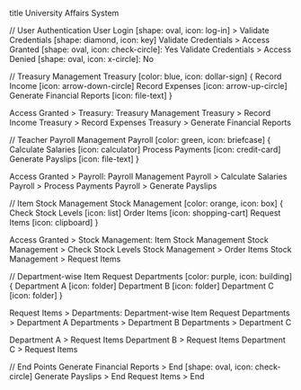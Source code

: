 title University Affairs System

// User Authentication
User Login [shape: oval, icon: log-in] > Validate Credentials [shape: diamond, icon: key]
Validate Credentials > Access Granted [shape: oval, icon: check-circle]: Yes
Validate Credentials > Access Denied [shape: oval, icon: x-circle]: No

// Treasury Management
Treasury [color: blue, icon: dollar-sign] {
  Record Income [icon: arrow-down-circle]
  Record Expenses [icon: arrow-up-circle]
  Generate Financial Reports [icon: file-text]
}

Access Granted > Treasury: Treasury Management
Treasury > Record Income
Treasury > Record Expenses
Treasury > Generate Financial Reports

// Teacher Payroll Management
Payroll [color: green, icon: briefcase] {
  Calculate Salaries [icon: calculator]
  Process Payments [icon: credit-card]
  Generate Payslips [icon: file-text]
}

Access Granted > Payroll: Payroll Management
Payroll > Calculate Salaries
Payroll > Process Payments
Payroll > Generate Payslips

// Item Stock Management
Stock Management [color: orange, icon: box] {
  Check Stock Levels [icon: list]
  Order Items [icon: shopping-cart]
  Request Items [icon: clipboard]
}

Access Granted > Stock Management: Item Stock Management
Stock Management > Check Stock Levels
Stock Management > Order Items
Stock Management > Request Items

// Department-wise Item Request
Departments [color: purple, icon: building] {
  Department A [icon: folder]
  Department B [icon: folder]
  Department C [icon: folder]
}

Request Items > Departments: Department-wise Item Request
Departments > Department A
Departments > Department B
Departments > Department C

Department A > Request Items
Department B > Request Items
Department C > Request Items

// End Points
Generate Financial Reports > End [shape: oval, icon: check-circle]
Generate Payslips > End
Request Items > End
